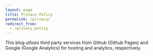 ```yaml
---
layout: page
title: Privacy Policy
permalink: /privacy/
redirect_from: 
  - /privacy_policy
---
```


This blog utlizes third party services from Github (Github Pages) and Google (Google Analytics) for hosting and analytics, respectively.
